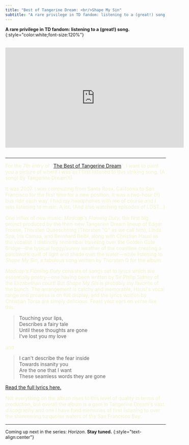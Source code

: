 ```yaml
---
title: "Best of Tangerine Dream: <br/>Shape My Sin"
subtitle: "A rare privilege in TD fandom: listening to a (great!) song."
---
```


**A rare privilege in TD fandom: listening to a (great!) song.**{:style="color:white;font-size:120%"}

<section style="margin-block:2rem">
  <iframe width="560" height="315" src="https://www.youtube-nocookie.com/embed/cIIbzR63SYA" title="YouTube video player" frameborder="0" allow="accelerometer; autoplay; clipboard-write; encrypted-media; gyroscope; picture-in-picture" allowfullscreen></iframe>
</section>

----

<section markdown="block" style="color: #f0f2ca; font-size: 110%">

For the 7th entry of "[The Best of Tangerine Dream](/tangerine-dream-2022)", I want to paint you a picture of where I was as I first listened to this striking song. (A song! By Tangerine Dream?!)

It was 2007. I was commuting from Santa Rosa, California to San Francisco for the first time for a new position. It was a two-hour (!!) bus ride each way. I had my headphones with me of course and I was listening to music. A lot. (And also watching episodes of LOST…)

One influx of new music: _Madcap's Flaming Duty_, the first big project produced by the then-new Tangerine Dream lineup of Edgar Froese, Thorsten Quaeschning (Thorsten "Q" as we call him), Linda Spa, Iris Camaa, and Bernhard Beibl, along with Christian Hausl as the vocalist. I distinctly remember traveling over the Golden Gate Bridge—the typical foggy/sunny weather of the coastline creating a patchwork quilt of light and shade over the water—while listening to _Shape My Sin_, a fabulous song written by Thorsten Q for the album.

_Madcap's Flaming Duty_ consists of songs set to lyrics which are essentially poetry—one having been written by Sir Philip Sidney of the Elizabethan court! But _Shape My Sin_ is probably my favorite of the bunch. The arrangement is catchy and memorable, Hausl's vocal range and prowess is on full display, and the lyrics written by Christian Torsa are simply delicious. Feast your ears on verse like this:

> Touching your lips,  
Describes a fairy tale  
Until these thoughts are gone  
I've lost you my love

and

> I can't describe the fear inside  
Towards insanity you  
Are the one that I want  
These seamless words they are gone

[Read the full lyrics here.](https://voices-in-the-net.de/_shape_my_sin.htm)

Not everything on the album rises to this level of quality in terms of production, but overall the album is a gem in Tangerine Dream's vast discography and one I have fond memories of first listening to over the shimmering turquoise waters of the San Francisco Bay.

</section>

----

Coming up next in the series: _Horizon_. **Stay tuned.**
{:style="text-align:center"}